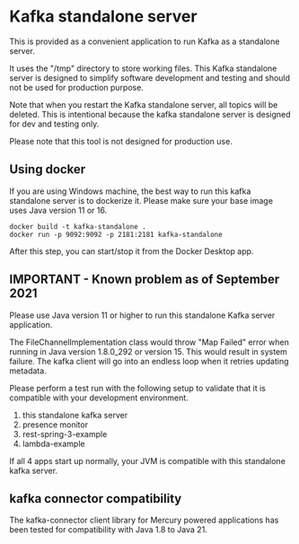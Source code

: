 # Kafka standalone server

This is provided as a convenient application to run Kafka as a standalone server.
 
It uses the "/tmp" directory to store working files. This Kafka standalone server is designed to simplify 
software development and testing and should not be used for production purpose.

Note that when you restart the Kafka standalone server, all topics will be deleted. This is intentional 
because the kafka standalone server is designed for dev and testing only.

Please note that this tool is not designed for production use.

## Using docker

If you are using Windows machine, the best way to run this kafka standalone server is to dockerize it. 
Please make sure your base image uses Java version 11 or 16.

```
docker build -t kafka-standalone .
docker run -p 9092:9092 -p 2181:2181 kafka-standalone
```

After this step, you can start/stop it from the Docker Desktop app.

## IMPORTANT - Known problem as of September 2021

Please use Java version 11 or higher to run this standalone Kafka server application.

The FileChannelImplementation class would throw "Map Failed" error when running in Java version 1.8.0_292 or
version 15. This would result in system failure. The kafka client will go into an endless loop when it retries
updating metadata.

Please perform a test run with the following setup to validate that it is compatible with your development environment.
1. this standalone kafka server
2. presence monitor
3. rest-spring-3-example
4. lambda-example

If all 4 apps start up normally, your JVM is compatible with this standalone kafka server.

## kafka connector compatibility

The kafka-connector client library for Mercury powered applications has been tested for compatibility with Java 1.8
to Java 21.
